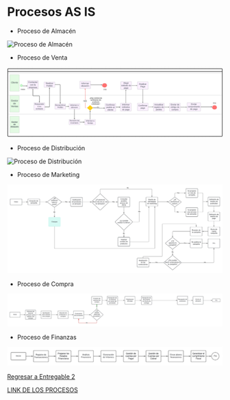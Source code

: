 # Procesos AS IS

- Proceso de Almacén

![Proceso de Almacén](proceso%20almacén.jpg)

- Proceso de Venta

![Proceso de Venta](ProcesoventaBPMN.png)

- Proceso de Distribución
  
![Proceso de Distribución](proceso%20distribución.jpg)

- Proceso de Marketing

![Proceso de Marketing](proceso%20marketing.jpg)

- Proceso de Compra

![Proceso de Compra](proceso%20compra.jpg)

- Proceso de Finanzas

![Proceso de Finanzas](Proceso%20Finanzas.jpg)

[Regresar a Entregable 2](../entregable2.md)

[LINK DE LOS PROCESOS](https://lucid.app/lucidchart/46969141-23a9-4592-982c-7a9c75f03020/edit?invitationId=inv_b03caa5c-b2ef-43e2-ab86-18ab6ad4c6d7&page=oaMogpwSXfe8#)
